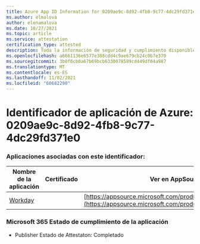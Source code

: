 ```yaml
---
title: Azure App ID Information for 0209ae9c-8d92-4fb8-9c77-4dc29fd371e0
ms.author: elmalova
author: elenamalova
ms.date: 10/27/2021
ms.topic: article
ms.service: attestation
certification_type: attested
description: Toda la información de seguridad y cumplimiento disponible para 0209ae9c-8d92-4fb8-9c77-4dc29fd371e0.
ms.openlocfilehash: a6661136e6577e388cdd4c9ae679cb24c0b7e370
ms.sourcegitcommit: 3b0f0cb0a67b69bcb6330078509cd449df04a987
ms.translationtype: MT
ms.contentlocale: es-ES
ms.lasthandoff: 11/02/2021
ms.locfileid: "60682290"
---
```

# <a name="azure-app-id-0209ae9c-8d92-4fb8-9c77-4dc29fd371e0"></a>Identificador de aplicación de Azure: 0209ae9c-8d92-4fb8-9c77-4dc29fd371e0


### <a name="apps-associated-with-this-id"></a>Aplicaciones asociadas con este identificador:
| **Nombre de la aplicación** | **Certificado** | **Ver en AppSource** |
|--------------|---------------|-----------------------|
| [Workday](https://docs.microsoft.com/microsoft-365-app-certification/forward/WA200001555) |  | [https://appsource.microsoft.com/product/office/WA200001555](https://appsource.microsoft.com/product/office/WA200001555) |

### <a name="microsoft-365-app-compliance-status"></a>Microsoft 365 Estado de cumplimiento de la aplicación
- Publisher Estado de Attestaton: Completado
